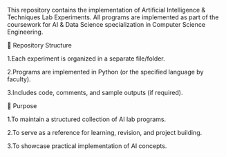 This repository contains the implementation of Artificial Intelligence & Techniques Lab Experiments.
All programs are implemented as part of the coursework for AI & Data Science specialization in Computer Science Engineering.

📂 Repository Structure

1.Each experiment is organized in a separate file/folder.

2.Programs are implemented in Python (or the specified language by faculty).

3.Includes code, comments, and sample outputs (if required).

📖 Purpose

1.To maintain a structured collection of AI lab programs.

2.To serve as a reference for learning, revision, and project building.

3.To showcase practical implementation of AI concepts.
